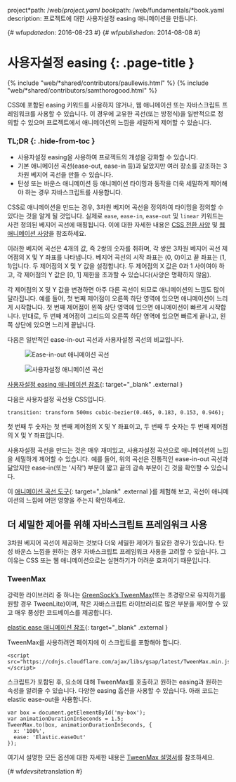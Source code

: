 project*path: /web/*project.yaml
book*path: /web/fundamentals/*book.yaml
description: 프로젝트에 대한 사용자설정 easing 애니메이션을 만듭니다.

{# wf*updated*on: 2016-08-23 #}
{# wf*published*on: 2014-08-08 #}

# 사용자설정 easing {: .page-title }

{% include "web/*shared/contributors/paullewis.html" %}
{% include "web/*shared/contributors/samthorogood.html" %}

CSS에 포함된 easing 키워드를 사용하지 않거나, 웹 애니메이션 또는 자바스크립트 프레임워크를 사용할 수 있습니다. 이 경우에 고유한
곡선(또는 방정식)을 일반적으로 정의할 수 있으며 프로젝트에서 애니메이션의 느낌을 세밀하게 제어할 수 있습니다.

### TL;DR {: .hide-from-toc }

- 사용자설정 easing을 사용하여 프로젝트의 개성을 강화할 수 있습니다.
- 기본 애니메이션 곡선(ease-out, ease-in 등)과 닮았지만 여러 장소를 강조하는 3차원 베지어 곡선을 만들 수 있습니다.
- 탄성 또는 바운스 애니메이션 등 애니메이션 타이밍과 동작을 더욱 세밀하게 제어해야 하는 경우 자바스크립트를 사용합니다.

CSS로 애니메이션을 만드는 경우, 3차원 베지어 곡선을 정의하여 타이밍을 정의할 수 있다는 것을 알게 될 것입니다. 실제로 `ease`,
`ease-in`, `ease-out` 및 `linear` 키워드는 사전 정의된 베지어 곡선에 매핑됩니다. 이에 대한 자세한 내용은 [CSS
전환 사양](http://www.w3.org/TR/css3-transitions/) 및 [웹 애니메이션
사양](https://w3c.github.io/web-animations/#scaling-using-a-cubic-bezier-curve)을
참조하세요.

이러한 베지어 곡선은 4개의 값, 즉 2쌍의 숫자를 취하며, 각 쌍은 3차원 베지어 곡선 제어점의 X 및 Y 좌표를 나타냅니다. 베지어 곡선의
시작 좌표는 (0, 0)이고 끝 좌표는 (1, 1)입니다. 두 제어점의 X 및 Y 값을 설정합니다. 두 제어점의 X 값은 0과 1 사이여야
하고, 각 제어점의 Y 값은 [0, 1] 제한을 초과할 수 있습니다(사양은 명확하지 않음).

각 제어점의 X 및 Y 값을 변경하면 아주 다른 곡선이 되므로 애니메이션의 느낌도 많이 달라집니다. 예를 들어, 첫 번째 제어점이 오른쪽 하단
영역에 있으면 애니메이션이 느리게 시작합니다. 첫 번째 제어점이 왼쪽 상단 영역에 있으면 애니메이션이 빠르게 시작합니다. 반대로, 두 번째
제어점이 그리드의 오른쪽 하단 영역에 있으면 빠르게 끝나고, 왼쪽 상단에 있으면 느리게 끝납니다.

다음은 일반적인 ease-in-out 곡선과 사용자설정 곡선의 비교입니다.


<div class="attempt-left">
  <figure>
    <img src="images/ease-in-out-markers.png" alt="Ease-in-out 애니메이션 곡선">
  </figure>
</div>



<div class="attempt-right">
  <figure>
    <img src="images/custom.png" alt="사용자설정 애니메이션 곡선">
  </figure>
</div>



[사용자설정 easing 애니메이션
참조](https://googlesamples.github.io/web-fundamentals/fundamentals/design-and-ui/animations/box-move-custom-curve.html){:
target="_blank" .external }

다음은 사용자설정 곡선용 CSS입니다.

```
transition: transform 500ms cubic-bezier(0.465, 0.183, 0.153, 0.946);
```

첫 번째 두 숫자는 첫 번째 제어점의 X 및 Y 좌표이고, 두 번째 두 숫자는 두 번째 제어점의 X 및 Y 좌표입니다.

사용자설정 곡선을 만드는 것은 매우 재미있고, 사용자설정 곡선으로 애니메이션의 느낌을 세밀하게 제어할 수 있습니다. 예를 들어, 위의 곡선은
전통적인 ease-in-out 곡선과 닮았지만 ease-in(또는 '시작') 부분이 짧고 끝의 감속 부분이 긴 것을 확인할 수 있습니다.

이 [애니메이션 곡선
도구](https://googlesamples.github.io/web-fundamentals/fundamentals/design-and-ui/animations/curve-playground.html){:
target="_blank" .external }를 체험해 보고, 곡선이 애니메이션의 느낌에 어떤 영향을 주는지 확인하세요.

## 더 세밀한 제어를 위해 자바스크립트 프레임워크 사용

3차원 베지어 곡선이 제공하는 것보다 더욱 세밀한 제어가 필요한 경우가 있습니다. 탄성 바운스 느낌을 원하는 경우 자바스크립트 프레임워크 사용을
고려할 수 있습니다. 그 이유는 CSS 또는 웹 애니메이션으로는 실현하기가 어려운 효과이기 때문입니다.

### TweenMax

강력한 라이브러리 중 하나는 [GreenSock’s
TweenMax](https://github.com/greensock/GreenSock-JS/tree/master/src/minified)(또는
초경량으로 유지하기를 원할 경우 TweenLite)이며, 작은 자바스크립트 라이브러리로 많은 부분을 제어할 수 있고 매우 풍성한 코드베이스를
제공합니다.

[elastic ease 애니메이션
참조](https://googlesamples.github.io/web-fundamentals/fundamentals/design-and-ui/animations/box-move-elastic.html){:
target="_blank" .external }

TweenMax를 사용하려면 페이지에 이 스크립트를 포함해야 합니다.

```
<script src="https://cdnjs.cloudflare.com/ajax/libs/gsap/latest/TweenMax.min.js"></script>
```

스크립트가 포함된 후, 요소에 대해 TweenMax를 호출하고 원하는 easing과 원하는 속성을 알려줄 수 있습니다. 다양한 easing
옵션을 사용할 수 있습니다. 아래 코드는 elastic ease-out을 사용합니다.

```
var box = document.getElementById('my-box');
var animationDurationInSeconds = 1.5;
TweenMax.to(box, animationDurationInSeconds, {
  x: '100%',
  ease: 'Elastic.easeOut'
});
```

여기서 설명한 모든 옵션에 대한 자세한 내용은 [TweenMax
설명서](https://greensock.com/docs/#/HTML5/GSAP/TweenMax/)를 참조하세요.

{# wf*devsite*translation #}
